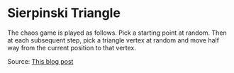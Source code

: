 # Sierpinski Triangle
The chaos game is played as follows. Pick a starting point at random. Then at each subsequent step, pick a triangle vertex at random and move half way from the current position to that vertex.

Source: [This blog post](https://www.johndcook.com/blog/2017/07/08/the-chaos-game-and-the-sierpinski-triangle/)


